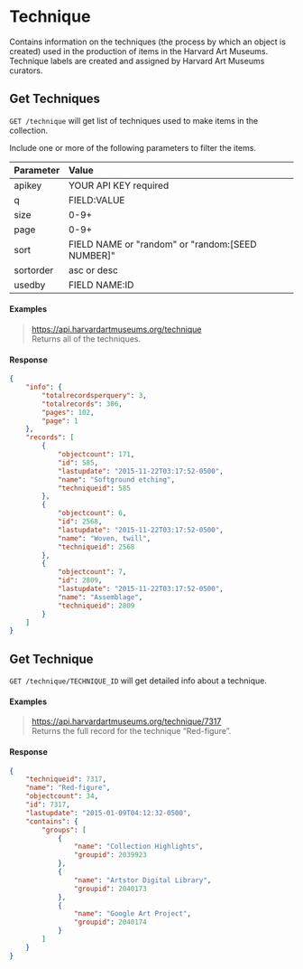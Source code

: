 # Technique

Contains information on the techniques (the process by which an object is created) used in the production of items in the Harvard Art Museums. Technique labels are created and assigned by Harvard Art Museums curators.

## Get Techniques

`GET /technique` will get list of techniques used to make items in the collection.

Include one or more of the following parameters to filter the items.

| Parameter | Value |
| :--------- | :----- |
| apikey | YOUR API KEY required |
| q | FIELD:VALUE |
| size | 0-9+ |
| page | 0-9+ |
| sort | FIELD NAME or "random" or "random:[SEED NUMBER]" |
| sortorder | asc or desc |
| usedby | FIELD NAME:ID |

#### Examples

> https://api.harvardartmuseums.org/technique    
> Returns all of the techniques.  

#### Response

```json
{
    "info": {
        "totalrecordsperquery": 3,
        "totalrecords": 306,
        "pages": 102,
        "page": 1
    },
    "records": [
        {
            "objectcount": 171,
            "id": 585,
            "lastupdate": "2015-11-22T03:17:52-0500",
            "name": "Softground etching",
            "techniqueid": 585
        },
        {
            "objectcount": 6,
            "id": 2568,
            "lastupdate": "2015-11-22T03:17:52-0500",
            "name": "Woven, twill",
            "techniqueid": 2568
        },
        {
            "objectcount": 7,
            "id": 2809,
            "lastupdate": "2015-11-22T03:17:52-0500",
            "name": "Assemblage",
            "techniqueid": 2809
        }
    ]
}
```

## Get Technique

`GET /technique/TECHNIQUE_ID` will get detailed info about a technique.

#### Examples

> https://api.harvardartmuseums.org/technique/7317  
> Returns the full record for the technique “Red-figure”.

#### Response

```json
{
    "techniqueid": 7317,
    "name": "Red-figure",
    "objectcount": 34,
    "id": 7317,
    "lastupdate": "2015-01-09T04:12:32-0500",
    "contains": {
        "groups": [
            {
                "name": "Collection Highlights",
                "groupid": 2039923
            },
            {
                "name": "Artstor Digital Library",
                "groupid": 2040173
            },
            {
                "name": "Google Art Project",
                "groupid": 2040174
            }
        ]
    }
}
```
